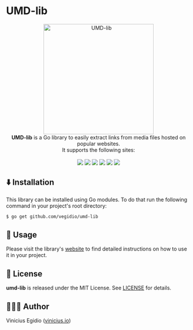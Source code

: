 # UMD-lib

<p align="center">
<img src="docs/images/icon.avif" width="300" alt="UMD-lib"/>
<br/>
<strong>UMD-lib</strong> is a Go library to easily extract links from media files hosted on popular websites.
<br/>
It supports the following sites:
<br/><br/>
<a href="https://coomer.st" target="_blank"><img src="https://img.shields.io/badge/Coomer-1392F4?&style=for-the-badge&logo=onlyfans&logoColor=white"/></a>
<a href="https://fapello.com" target="_blank"><img src="https://img.shields.io/badge/Fapello-FF647C?&style=for-the-badge&logo=favro&logoColor=white"/></a>
<a href="https://imaglr.com" target="_blank"><img src="https://img.shields.io/badge/Imaglr-0A3257?&style=for-the-badge&logo=quizlet&logoColor=white"/></a>
<a href="https://kemono.cr" target="_blank"><img src="https://img.shields.io/badge/Kemono-E6712F?&style=for-the-badge&logo=keystone&logoColor=white"/></a>
<a href="https://reddit.com" target="_blank"><img src="https://img.shields.io/badge/Reddit-FF4500?&style=for-the-badge&logo=reddit&logoColor=white"/></a>
<a href="https://redgifs.com" target="_blank"><img src="https://img.shields.io/badge/RedGifs-764ABC?&style=for-the-badge&logo=codeigniter&logoColor=white"/></a>
</p>

## ⬇️ Installation

This library can be installed using Go modules. To do that run the following command in your project's root directory:

```bash
$ go get github.com/vegidio/umd-lib
```

## 🤖 Usage

Please visit the library's [website](https://vegidio.github.io/umd-lib) to find detailed instructions on how to use it in your project.

## 📝 License

**umd-lib** is released under the MIT License. See [LICENSE](LICENSE) for details.

## 👨🏾‍💻 Author

Vinicius Egidio ([vinicius.io](http://vinicius.io))
